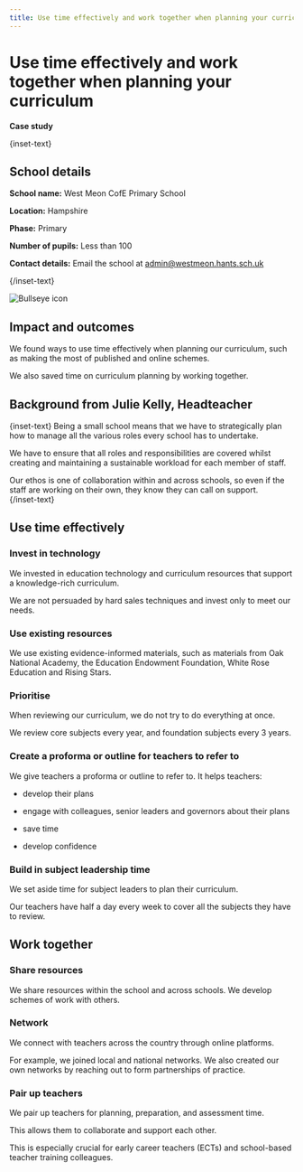 ```yaml
---
title: Use time effectively and work together when planning your curriculum
---
```


# Use time effectively and work together when planning your curriculum

<strong class="govuk-tag">Case study</strong>

{inset-text}

## School details

**School name:** West Meon CofE Primary School

**Location:** Hampshire

**Phase:** Primary

**Number of pupils:** Less than 100

**Contact details:** Email the school at <admin@westmeon.hants.sch.uk>

{/inset-text}

<div class="govuk-grid-row dfe-width-container">
  <div class="govuk-grid-column-full">
    <div class="info-box">
      <div class="info-box__corner">
        <img src="/assets/images/bullseye.svg" alt="Bullseye icon">
      </div>
      <h2 class="govuk-heading-m">
        Impact and outcomes
      </h2>
      <p>
        We found ways to use time effectively when planning our curriculum, such as making the most of published and online schemes.
      </p>
      <p>
        We also saved time on curriculum planning by working together. 
      </p>
      </p>
    </div>
  </div>
</div>

## Background from Julie Kelly, Headteacher

{inset-text}
Being a small school means that we have to strategically plan how to manage all the various roles every school has to undertake.

We have to ensure that all roles and responsibilities are covered whilst creating and maintaining a sustainable workload for each member of staff.

Our ethos is one of collaboration within and across schools, so even if the staff are working on their own, they know they can call on support.  
{/inset-text}

## Use time effectively

### Invest in technology

We invested in education technology and curriculum resources that support a knowledge-rich curriculum.

We are not persuaded by hard sales techniques and invest only to meet our needs.

### Use existing resources

We use existing evidence-informed materials, such as materials from Oak National Academy, the Education Endowment Foundation, White Rose Education and Rising Stars.

### Prioritise

When reviewing our curriculum, we do not try to do everything at once.

We review core subjects every year, and foundation subjects every 3 years.

### Create a proforma or outline for teachers to refer to

We give teachers a proforma or outline to refer to. It helps teachers:

- develop their plans

- engage with colleagues, senior leaders and governors about their plans

- save time

- develop confidence

### Build in subject leadership time

We set aside time for subject leaders to plan their curriculum.

Our teachers have half a day every week to cover all the subjects they have to review.

## Work together

### Share resources

We share resources within the school and across schools. We develop schemes of work with others.

### Network

We connect with teachers across the country through online platforms.

For example, we joined local and national networks. We also created our own networks by reaching out to form partnerships of practice.

### Pair up teachers

We pair up teachers for planning, preparation, and assessment time.

This allows them to collaborate and support each other.

This is especially crucial for early career teachers (ECTs) and school-based teacher training colleagues.
